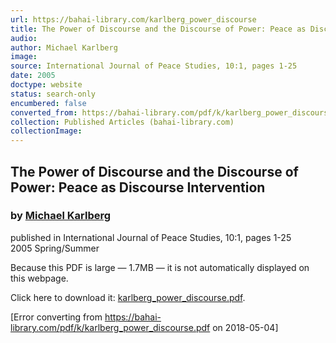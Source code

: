 ```yaml
---
url: https://bahai-library.com/karlberg_power_discourse
title: The Power of Discourse and the Discourse of Power: Peace as Discourse Intervention
audio: 
author: Michael Karlberg
image: 
source: International Journal of Peace Studies, 10:1, pages 1-25
date: 2005
doctype: website
status: search-only
encumbered: false
converted_from: https://bahai-library.com/pdf/k/karlberg_power_discourse.pdf
collection: Published Articles (bahai-library.com)
collectionImage: 
---
```



## The Power of Discourse and the Discourse of Power: Peace as Discourse Intervention

### by [Michael Karlberg](https://bahai-library.com/author/Michael+Karlberg)

published in International Journal of Peace Studies, 10:1, pages 1-25  
2005 Spring/Summer


Because this PDF is large — 1.7MB — it is not automatically displayed on this webpage.

Click here to download it: [karlberg\_power\_discourse.pdf](https://bahai-library.com/pdf/k/karlberg_power_discourse.pdf).



[Error converting from https://bahai-library.com/pdf/k/karlberg_power_discourse.pdf on 2018-05-04]


